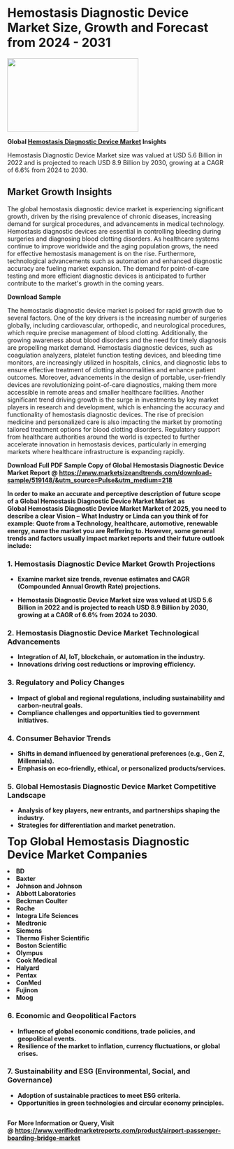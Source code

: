 <H1>Hemostasis Diagnostic Device Market Size, Growth and Forecast from 2024 - 2031</H1><img class="aligncenter size-medium wp-image-584254" src="https://thirdeyenews.in/wp-content/uploads/2024/09/Global-Market-Research-300x168.jpeg" alt="" width="300" height="168" /><p><strong>Global&nbsp;<a href="https://www.marketsizeandtrends.com/download-sample/519148/&amp;utm_source=Pulse&amp;utm_medium=218">Hemostasis Diagnostic Device Market</a> Insights</strong></p><p>Hemostasis Diagnostic Device Market size was valued at USD 5.6 Billion in 2022 and is projected to reach USD 8.9 Billion by 2030, growing at a CAGR of 6.6% from 2024 to 2030.</p><p><h2>Market Growth Insights</h2> <p>The global hemostasis diagnostic device market is experiencing significant growth, driven by the rising prevalence of chronic diseases, increasing demand for surgical procedures, and advancements in medical technology. Hemostasis diagnostic devices are essential in controlling bleeding during surgeries and diagnosing blood clotting disorders. As healthcare systems continue to improve worldwide and the aging population grows, the need for effective hemostasis management is on the rise. Furthermore, technological advancements such as automation and enhanced diagnostic accuracy are fueling market expansion. The demand for point-of-care testing and more efficient diagnostic devices is anticipated to further contribute to the market's growth in the coming years.</p> <p><strong>Download Sample</strong></p> <p>The hemostasis diagnostic device market is poised for rapid growth due to several factors. One of the key drivers is the increasing number of surgeries globally, including cardiovascular, orthopedic, and neurological procedures, which require precise management of blood clotting. Additionally, the growing awareness about blood disorders and the need for timely diagnosis are propelling market demand. Hemostasis diagnostic devices, such as coagulation analyzers, platelet function testing devices, and bleeding time monitors, are increasingly utilized in hospitals, clinics, and diagnostic labs to ensure effective treatment of clotting abnormalities and enhance patient outcomes. Moreover, advancements in the design of portable, user-friendly devices are revolutionizing point-of-care diagnostics, making them more accessible in remote areas and smaller healthcare facilities. Another significant trend driving growth is the surge in investments by key market players in research and development, which is enhancing the accuracy and functionality of hemostasis diagnostic devices. The rise of precision medicine and personalized care is also impacting the market by promoting tailored treatment options for blood clotting disorders. Regulatory support from healthcare authorities around the world is expected to further accelerate innovation in hemostasis devices, particularly in emerging markets where healthcare infrastructure is expanding rapidly. <p><strong></p><p><span class=""><strong>Download Full PDF Sample Copy of Global Hemostasis Diagnostic Device Market Report</strong> @ <a href="https://www.marketsizeandtrends.com/download-sample/519148/&amp;utm_source=Pulse&amp;utm_medium=218" target="_blank">https://www.marketsizeandtrends.com/download-sample/519148/&amp;utm_source=Pulse&amp;utm_medium=218</a></span></p><p>In order to make an accurate and perceptive description of future scope of a Global&nbsp;Hemostasis Diagnostic Device Market Market as Global&nbsp;Hemostasis Diagnostic Device Market Market of 2025, you need to describe a clear Vision &ndash; What Industry or Linda can you think of for example: Quote from a Technology, healthcare, automotive, renewable energy, name the market you are Reffering to. However, some general trends and factors usually impact market reports and their future outlook include:</p><h3>1.&nbsp;<strong>Hemostasis Diagnostic Device Market Growth Projections</strong></h3><ul><li>Examine market size trends, revenue estimates and CAGR (Compounded Annual Growth Rate) projections.</li><li><p>Hemostasis Diagnostic Device Market size was valued at USD 5.6 Billion in 2022 and is projected to reach USD 8.9 Billion by 2030, growing at a CAGR of 6.6% from 2024 to 2030.</p></li></ul><h3>2.&nbsp;<strong>Hemostasis Diagnostic Device Market Technological Advancements</strong></h3><ul><li>Integration of AI, IoT, blockchain, or automation in the industry.</li><li>Innovations driving cost reductions or improving efficiency.</li></ul><h3>3.&nbsp;<strong>Regulatory and Policy Changes</strong></h3><ul><li>Impact of global and regional regulations, including sustainability and carbon-neutral goals.</li><li>Compliance challenges and opportunities tied to government initiatives.</li></ul><h3>4.&nbsp;<strong>Consumer Behavior Trends</strong></h3><ul><li>Shifts in demand influenced by generational preferences (e.g., Gen Z, Millennials).</li><li>Emphasis on eco-friendly, ethical, or personalized products/services.</li></ul><h3>5.&nbsp;<strong>Global Hemostasis Diagnostic Device Market Competitive Landscape</strong></h3><ul><li>Analysis of key players, new entrants, and partnerships shaping the industry.</li><li>Strategies for differentiation and market penetration.</li></ul><p data-pm-slice="1 1 []"><span style="color: inherit; font-family: inherit; font-size: 25px;">Top Global Hemostasis Diagnostic Device Market Companies</span></p><div class="" data-test-id=""><p><li>BD</li><li> Baxter</li><li> Johnson and Johnson</li><li> Abbott Laboratories</li><li> Beckman Coulter</li><li> Roche</li><li> Integra Life Sciences</li><li> Medtronic</li><li> Siemens</li><li> Thermo Fisher Scientific</li><li> Boston Scientific</li><li> Olympus</li><li> Cook Medical</li><li> Halyard</li><li> Pentax</li><li> ConMed</li><li> Fujinon</li><li> Moog</li></p></div><h3>6.&nbsp;<strong>Economic and Geopolitical Factors</strong></h3><ul><li>Influence of global economic conditions, trade policies, and geopolitical events.</li><li>Resilience of the market to inflation, currency fluctuations, or global crises.</li></ul><h3>7.&nbsp;<strong>Sustainability and ESG (Environmental, Social, and Governance)</strong></h3><ul><li>Adoption of sustainable practices to meet ESG criteria.</li><li>Opportunities in green technologies and circular economy principles.</li></ul><h2><strong style="font-size: 14px;">For More Information or Query, Visit @&nbsp;</strong><a style="background-color: #ffffff; font-size: 14px;" href="https://www.marketsizeandtrends.com/report/hemostasis-diagnostic-device-market/" target="_blank">https://www.verifiedmarketreports.com/product/airport-passenger-boarding-bridge-market</a></h2>
